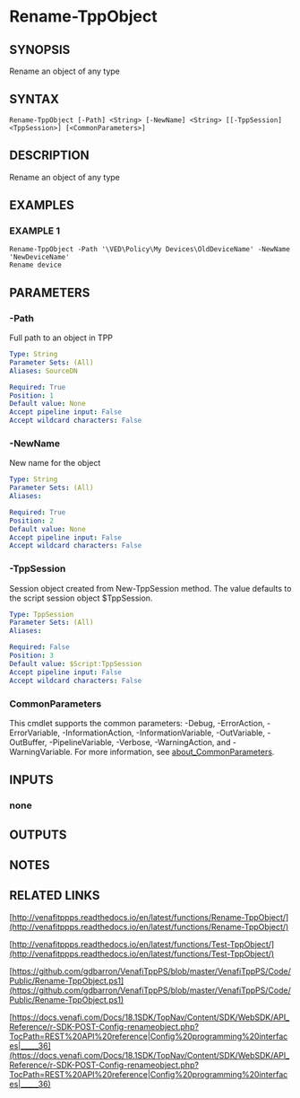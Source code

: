 # Rename-TppObject

## SYNOPSIS
Rename an object of any type

## SYNTAX

```
Rename-TppObject [-Path] <String> [-NewName] <String> [[-TppSession] <TppSession>] [<CommonParameters>]
```

## DESCRIPTION
Rename an object of any type

## EXAMPLES

### EXAMPLE 1
```
Rename-TppObject -Path '\VED\Policy\My Devices\OldDeviceName' -NewName 'NewDeviceName'
Rename device
```

## PARAMETERS

### -Path
Full path to an object in TPP

```yaml
Type: String
Parameter Sets: (All)
Aliases: SourceDN

Required: True
Position: 1
Default value: None
Accept pipeline input: False
Accept wildcard characters: False
```

### -NewName
New name for the object

```yaml
Type: String
Parameter Sets: (All)
Aliases:

Required: True
Position: 2
Default value: None
Accept pipeline input: False
Accept wildcard characters: False
```

### -TppSession
Session object created from New-TppSession method. 
The value defaults to the script session object $TppSession.

```yaml
Type: TppSession
Parameter Sets: (All)
Aliases:

Required: False
Position: 3
Default value: $Script:TppSession
Accept pipeline input: False
Accept wildcard characters: False
```

### CommonParameters
This cmdlet supports the common parameters: -Debug, -ErrorAction, -ErrorVariable, -InformationAction, -InformationVariable, -OutVariable, -OutBuffer, -PipelineVariable, -Verbose, -WarningAction, and -WarningVariable. For more information, see [about_CommonParameters](http://go.microsoft.com/fwlink/?LinkID=113216).

## INPUTS

### none
## OUTPUTS

## NOTES

## RELATED LINKS

[http://venafitppps.readthedocs.io/en/latest/functions/Rename-TppObject/](http://venafitppps.readthedocs.io/en/latest/functions/Rename-TppObject/)

[http://venafitppps.readthedocs.io/en/latest/functions/Test-TppObject/](http://venafitppps.readthedocs.io/en/latest/functions/Test-TppObject/)

[https://github.com/gdbarron/VenafiTppPS/blob/master/VenafiTppPS/Code/Public/Rename-TppObject.ps1](https://github.com/gdbarron/VenafiTppPS/blob/master/VenafiTppPS/Code/Public/Rename-TppObject.ps1)

[https://docs.venafi.com/Docs/18.1SDK/TopNav/Content/SDK/WebSDK/API_Reference/r-SDK-POST-Config-renameobject.php?TocPath=REST%20API%20reference|Config%20programming%20interfaces|_____36](https://docs.venafi.com/Docs/18.1SDK/TopNav/Content/SDK/WebSDK/API_Reference/r-SDK-POST-Config-renameobject.php?TocPath=REST%20API%20reference|Config%20programming%20interfaces|_____36)

